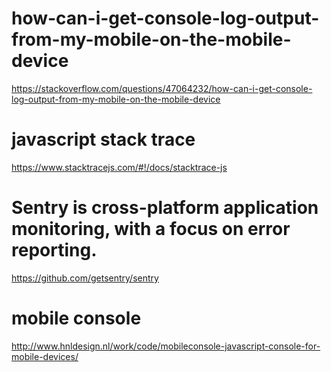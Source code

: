 # how-can-i-get-console-log-output-from-my-mobile-on-the-mobile-device

https://stackoverflow.com/questions/47064232/how-can-i-get-console-log-output-from-my-mobile-on-the-mobile-device


# javascript stack trace 

https://www.stacktracejs.com/#!/docs/stacktrace-js

# Sentry is cross-platform application monitoring, with a focus on error reporting. 

https://github.com/getsentry/sentry

# mobile console
http://www.hnldesign.nl/work/code/mobileconsole-javascript-console-for-mobile-devices/
